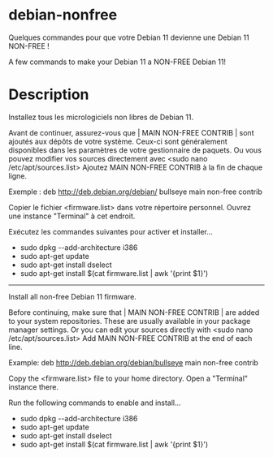 # debian-nonfree
Quelques commandes pour que votre Debian 11 devienne une Debian 11 NON-FREE !

A few commands to make your Debian 11 a NON-FREE Debian 11!

# Description
Installez tous les micrologiciels non libres de Debian 11.

Avant de continuer, assurez-vous que | MAIN NON-FREE CONTRIB | sont ajoutés aux dépôts de votre système.
Ceux-ci sont généralement disponibles dans les paramètres de votre gestionnaire de paquets.
Ou vous pouvez modifier vos sources directement avec <sudo nano /etc/apt/sources.list>
Ajoutez MAIN NON-FREE CONTRIB à la fin de chaque ligne.

Exemple : deb http://deb.debian.org/debian/ bullseye main non-free contrib

Copier le fichier <firmware.list> dans votre répertoire personnel.
Ouvrez une instance "Terminal" à cet endroit.

Exécutez les commandes suivantes pour activer et installer...

* sudo dpkg --add-architecture i386 
* sudo apt-get update
* sudo apt-get install dselect
* sudo apt-get install $(cat firmware.list | awk '{print $1}')

----------------------------------------------------------------------

Install all non-free Debian 11 firmware.

Before continuing, make sure that | MAIN NON-FREE CONTRIB | are added to your system repositories.
These are usually available in your package manager settings.
Or you can edit your sources directly with <sudo nano /etc/apt/sources.list>
Add MAIN NON-FREE CONTRIB at the end of each line.

Example: deb http://deb.debian.org/debian/bullseye main non-free contrib

Copy the <firmware.list> file to your home directory.
Open a "Terminal" instance there.

Run the following commands to enable and install...

* sudo dpkg --add-architecture i386 
* sudo apt-get update
* sudo apt-get install dselect
* sudo apt-get install $(cat firmware.list | awk '{print $1}')
